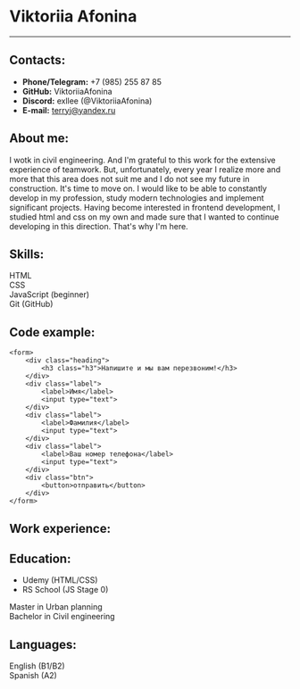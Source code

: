 # Viktoriia Afonina  
----
## Contacts:
* **Phone/Telegram:** +7 (985) 255 87 85
* **GitHub:** ViktoriiaAfonina
* **Discord:** exllee (@ViktoriiaAfonina)
* **E-mail:** terryj@yandex.ru 

## About me:
I wotk in civil engineering. And I'm grateful to this work for the extensive experience of teamwork. But, unfortunately, every year I realize more and more that this area does not suit me and I do not see my future in construction.  It's time to move on. I would like to be able to constantly develop in my profession, study modern technologies and implement significant projects. Having become interested in frontend development, I studied html and css on my own and made sure that I wanted to continue developing in this direction. That's why I'm here.

## Skills:
HTML  
CSS  
JavaScript (beginner)  
Git (GitHub)
## Code example:
```
<form>
    <div class="heading">
        <h3 class="h3">Напишите и мы вам перезвоним!</h3>
    </div>
    <div class="label">
        <label>Имя</label>
        <input type="text">
    </div>
    <div class="label">
        <label>Фамилия</label>
        <input type="text">
    </div>
    <div class="label">
        <label>Ваш номер телефона</label>
        <input type="text">
    </div>
    <div class="btn">
        <button>отправить</button>
    </div>
</form>
```
## Work experience:


## Education:
* Udemy (HTML/CSS)
* RS School (JS Stage 0)

Master in Urban planning  
Bachelor in Civil engineering

## Languages:
English (B1/B2)  
Spanish (A2)
